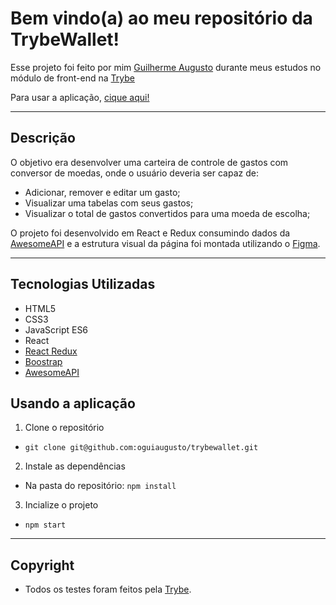 # Bem vindo(a) ao meu repositório da TrybeWallet!

Esse projeto foi feito por mim [Guilherme Augusto](https://github.com/oguiaugusto) durante meus estudos no módulo de front-end na [Trybe](https://www.betrybe.com/)

Para usar a aplicação, [cique aqui!](https://oguiaugusto.github.io/trybewallet)

---

## Descrição

O objetivo era desenvolver uma carteira de controle de gastos com conversor de moedas, onde o usuário deveria ser capaz de:

- Adicionar, remover e editar um gasto;
- Visualizar uma tabelas com seus gastos;
- Visualizar o total de gastos convertidos para uma moeda de escolha;

O projeto foi desenvolvido em React e Redux consumindo dados da [AwesomeAPI](https://docs.awesomeapi.com.br/api-de-moedas) e a estrutura visual da página foi montada utilizando o [Figma](https://www.figma.com/file/411a9W4pSRM9EMU5EnQSpC/TrybeWallet).

---

## Tecnologias Utilizadas

  - HTML5
  - CSS3
  - JavaScript ES6
  - React
  - [React Redux](https://react-redux.js.org/)
  - [Boostrap](https://getbootstrap.com/docs/5.1/getting-started/introduction/)
  - [AwesomeAPI](https://docs.awesomeapi.com.br/api-de-moedas)

## Usando a aplicação

1. Clone o repositório
  * `git clone git@github.com:oguiaugusto/trybewallet.git`

2. Instale as dependências
  * Na pasta do repositório: `npm install`

3. Incialize o projeto
  * `npm start`

---

## Copyright

  - Todos os testes foram feitos pela [Trybe](https://www.betrybe.com/).
